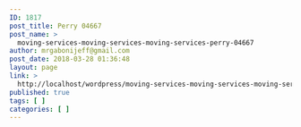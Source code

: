 ```yaml
---
ID: 1817
post_title: Perry 04667
post_name: >
  moving-services-moving-services-moving-services-perry-04667
author: mrgabonijeff@gmail.com
post_date: 2018-03-28 01:36:48
layout: page
link: >
  http://localhost/wordpress/moving-services-moving-services-moving-services-perry-04667/
published: true
tags: [ ]
categories: [ ]
---
```


